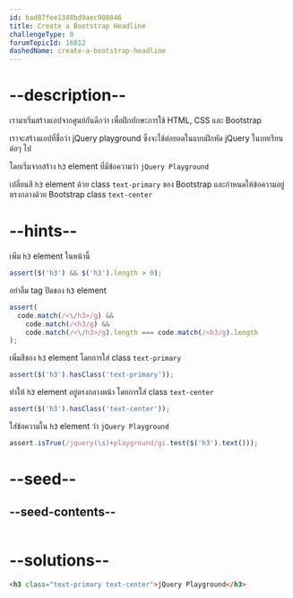 ```yaml
---
id: bad87fee1348bd9aec908846
title: Create a Bootstrap Headline
challengeType: 0
forumTopicId: 16812
dashedName: create-a-bootstrap-headline
---
```


# --description--

เรามาเริ่มสร้างแอปจากศูนย์กันดีกว่า เพื่อฝึกทักษะการใช้ HTML, CSS และ Bootstrap

เราจะสร้างแอปที่ชื่อว่า jQuery playground ซึ่งจะใช้ต่อยอดในแบบฝึกหัด jQuery ในบทเรียนต่อๆ ไป

โดยเริ่มจากสร้าง `h3` element ที่มีข้อความว่า `jQuery Playground`

เปลี่ยนสี `h3` element ด้วย class `text-primary` ของ Bootstrap และกำหนดให้ข้อความอยู่ตรงกลางด้วย Bootstrap class `text-center`

# --hints--

เพิ่ม `h3` element ในหน้านี้

```js
assert($('h3') && $('h3').length > 0);
```

อย่าลืม tag ปิดของ `h3` element

```js
assert(
  code.match(/<\/h3>/g) &&
    code.match(/<h3/g) &&
    code.match(/<\/h3>/g).length === code.match(/<h3/g).length
);
```

เพิ่มสีของ `h3` element โดยการใส่ class `text-primary`

```js
assert($('h3').hasClass('text-primary'));
```

ทำให้ `h3` element อยู่ตรงกลางหน้า โดยการใส่ class `text-center`

```js
assert($('h3').hasClass('text-center'));
```

ใส่ข้อความใน `h3` element ว่า `jQuery Playground`

```js
assert.isTrue(/jquery(\s)+playground/gi.test($('h3').text()));
```

# --seed--

## --seed-contents--

```html

```

# --solutions--

```html
<h3 class="text-primary text-center">jQuery Playground</h3>
```
